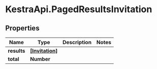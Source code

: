 # KestraApi.PagedResultsInvitation

## Properties

Name | Type | Description | Notes
------------ | ------------- | ------------- | -------------
**results** | [**[Invitation]**](Invitation.md) |  | 
**total** | **Number** |  | 


